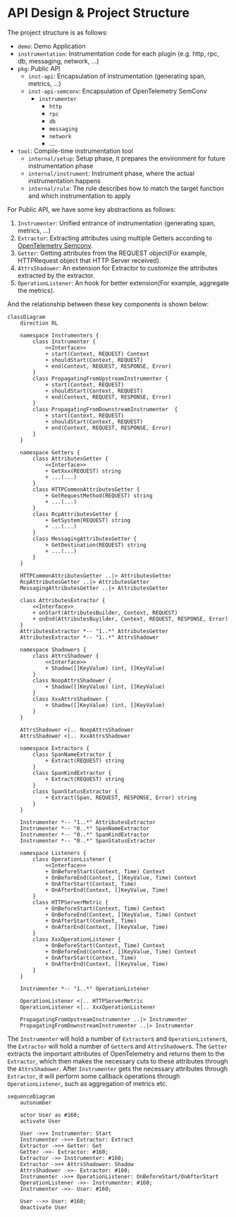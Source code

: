 # API Design & Project Structure

The project structure is as follows:

- `demo`: Demo Application
- `instrumentation`: Instrumentation code for each plugin (e.g. http, rpc, db, messaging, network, ...)
- `pkg`: Public API
  - `inst-api`: Encapsulation of instrumentation (generating span, metrics, ...)
  - `inst-api-semconv`: Encapsulation of OpenTelemetry SemConv
    - `instrumenter`
      - `http`
      - `rpc`
      - `db`
      - `messaging`
      - `network`
      - ...
- `tool`: Compile-time instrumentation tool
  - `internal/setup`: Setup phase, it prepares the environment for future instrumentation phase
  - `internal/instrument`: Instrument phase, where the actual instrumentation happens
  - `internal/rule`: The rule describes how to match the target function
  and which instrumentation to apply

For Public API, we have some key abstractions as follows:

1. `Instrumenter`: Unified entrance of instrumentation (generating span, metrics, ...)
2. `Extractor`: Extracting attributes using multiple Getters according to [OpenTelemetry Semconv](https://opentelemetry.io/docs/specs/semconv/).
3. `Getter`: Getting attributes from the REQUEST object(For example,
 HTTPRequest object that HTTP Server received).
4. `AttrsShadower`: An extension for Extractor to customize the attributes extracted by the extractor.
5. `OperationListener`: An hook for better extension(For example, aggregate the metrics).

And the relationship between these key components is shown below:

```mermaid
classDiagram
    direction RL

    namespace Instrumenters {
        class Instrumenter {
            <<Interface>>
            + start(Context, REQUEST) Context
            + shouldStart(Context, REQUEST)
            + end(Context, REQUEST, RESPONSE, Error)
        }
        class PropagatingFromUpstreamInstrumenter {
            + start(Context, REQUEST)
            + shouldStart(Context, REQUEST)
            + end(Context, REQUEST, RESPONSE, Error)
        }
        class PropagatingFromDownstreamInstrumenter  {
            + start(Context, REQUEST)
            + shouldStart(Context, REQUEST)
            + end(Context, REQUEST, RESPONSE, Error)
        }
    }

    namespace Getters {
        class AttributesGetter {
            <<Interface>>
            + GetXxx(REQUEST) string
            + ...(...)
        }
        class HTTPCommonAttributesGetter {
            + GetRequestMethod(REQUEST) string
            + ...(...)
        }
        class RcpAttributesGetter {
            + GetSystem(REQUEST) string
            + ...(...)
        }
        class MessagingAttributesGetter {
            + GetDestination(REQUEST) string
            + ...(...)
        }
    }

    HTTPCommonAttributesGetter ..|> AttributesGetter
    RcpAttributesGetter ..|> AttributesGetter
    MessagingAttributesGetter ..|> AttributesGetter

    class AttributesExtractor {
        <<Interface>>
        + onStart(AttributesBuilder, Context, REQUEST)
        + onEnd(AttributesBuyilder, Context, REQUEST, RESPONSE, Error)
    }
    AttributesExtractor *-- "1..*" AttributesGetter
    AttributesExtractor *-- "1..*" AttrsShadower

    namespace Shadowers {
        class AttrsShadower {
            <<Interface>>
            + Shadow([]KeyValue) (int, []KeyValue)
        }
        class NoopAttrsShadower {
            + Shadow([]KeyValue) (int, []KeyValue)
        }
        class XxxAttrsShadower {
            + Shadow([]KeyValue) (int, []KeyValue)
        }
    }

    AttrsShadower <|.. NoopAttrsShadower
    AttrsShadower <|.. XxxAttrsShadower

    namespace Extractors {
        class SpanNameExtractor {
            + Extract(REQUEST) string
        }
        class SpanKindExtractor {
            + Extract(REQUEST) string
        }
        class SpanStatusExtractor {
            + Extract(Span, REQUEST, RESPONSE, Error) string
        }
    }

    Instrumenter *-- "1..*" AttributesExtractor
    Instrumenter *-- "0..*" SpanNameExtractor
    Instrumenter *-- "0..*" SpanKindExtractor
    Instrumenter *-- "0..*" SpanStatusExtractor

    namespace Listeners {
        class OperationListener {
            <<Interface>>
            + OnBeforeStart(Context, Time) Context
            + OnBeforeEnd(Context, []KeyValue, Time) Context
            + OnAfterStart(Context, Time)
            + OnAfterEnd(Context, []KeyValue, Time)
        }
        class HTTPServerMetric {
            + OnBeforeStart(Context, Time) Context
            + OnBeforeEnd(Context, []KeyValue, Time) Context
            + OnAfterStart(Context, Time)
            + OnAfterEnd(Context, []KeyValue, Time)
        }
        class XxxOperationListener {
            + OnBeforeStart(Context, Time) Context
            + OnBeforeEnd(Context, []KeyValue, Time) Context
            + OnAfterStart(Context, Time)
            + OnAfterEnd(Context, []KeyValue, Time)
        }
    }

    Instrumenter *-- "1..*" OperationListener

    OperationListener <|.. HTTPServerMetric
    OperationListener <|.. XxxOperationListener

    PropagatingFromUpstreamInstrumenter ..|> Instrumenter
    PropagatingFromDownstreamInstrumenter ..|> Instrumenter
```

The `Instrumenter` will hold a number of `Extractor`s and `OperationListener`s, the `Extractor` will
hold a number of `Getter`s and `AttrsShadower`s. The `Getter` extracts the important attributes of
OpenTelemetry and returns them to the `Extractor`, which then makes the necessary cuts to these
attributes through the `AttrsShadower`. After `Instrumenter` gets the necessary attributes through
`Extractor`, it will perform some callback operations through `OperationListener`, such as
aggregation of metrics etc.

```mermaid
sequenceDiagram
    autonumber

    actor User as #160;
    activate User

    User ->>+ Instrumenter: Start
    Instrumenter ->>+ Extractor: Extract
    Extractor ->>+ Getter: Get
    Getter ->>- Extractor: #160;
    Extractor ->> Instrumenter: #160;
    Extractor ->>+ AttrsShadower: Shadow
    AttrsShadower ->>- Extractor: #160;
    Instrumenter ->>+ OperationListener: OnBeforeStart/OnAfterStart
    OperationListener ->>- Instrumenter: #160;
    Instrumenter ->>- User: #160;

    User -->> User: #160;
    deactivate User
```
